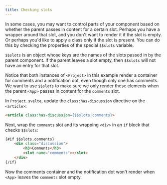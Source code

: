 ```yaml
---
title: Checking slots
---
```


In some cases, you may want to control parts of your component based on whether the parent passes in content for a certain slot. Perhaps you have a wrapper around that slot, and you don't want to render it if the slot is empty. Or perhaps you'd like to apply a class only if the slot is present. You can do this by checking the properties of the special `$$slots` variable.

`$$slots` is an object whose keys are the names of the slots passed in by the parent component. If the parent leaves a slot empty, then `$$slots` will not have an entry for that slot.

Notice that both instances of `<Project>` in this example render a container for comments and a notification dot, even though only one has comments. We want to use `$$slots` to make sure we only render these elements when the parent `<App>` passes in content for the `comments` slot.

In `Project.svelte`, update the `class:has-discussion` directive on the `<article>`:

```html
<article class:has-discussion={$$slots.comments}>
```

Next, wrap the `comments` slot and its wrapping `<div>` in an `if` block that checks `$$slots`:

```html
{#if $$slots.comments}
	<div class="discussion">
		<h3>Comments</h3>
		<slot name="comments"></slot>
	</div>
{/if}
```

Now the comments container and the notification dot won't render when `<App>` leaves the `comments` slot empty.
